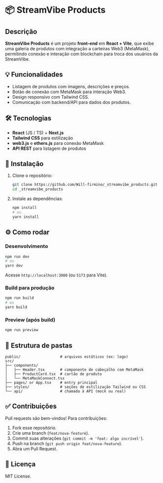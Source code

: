 # 📦 StreamVibe Products

## Descrição
**StreamVibe Products** é um projeto **front‑end** em **React + Vite**, que exibe uma galeria de produtos com integração a carteiras Web3 (MetaMask), permitindo conexão e interação com blockchain para troca dos usuários da StreamVibe.

## 💡 Funcionalidades
- Listagem de produtos com imagens, descrições e preços.
- Botão de conexão com MetaMask para interação Web3.
- Design responsivo com Tailwind CSS.
- Comunicação com backend/API para dados dos produtos.

## 🛠 Tecnologias
- **React** (JS / TS) + **Next.js**
- **Tailwind CSS** para estilização
- **web3.js** e **ethers.js** para conexão MetaMask
- **API REST**  para listagem de produtos

## 🚀 Instalação

1. Clone o repositório:
   ```bash
   git clone https://github.com/Will-firmino/_streamvibe_products.git
   cd _streamvibe_products
   ```

2. Instale as dependências:
   ```bash
   npm install
   # ou
   yarn install
   ```

## ⚙️ Como rodar

### Desenvolvimento
```bash
npm run dev
# ou
yarn dev
```
Acesse `http://localhost:3000` (ou `5173` para Vite).

### Build para produção
```bash
npm run build
# ou
yarn build
```

### Preview (após build)
```bash
npm run preview
```

## 🧠 Estrutura de pastas
```
public/                  # arquivos estáticos (ex: logo)
src/
├── components/
│   ├── Header.tsx       # componente de cabeçalho com MetaMask
│   ├── ProductCard.tsx  # cartão de produto
│   └── MetaMaskConnect.tsx
├── pages/ or App.tsx    # entry principal
├── styles/              # seções de estilização Tailwind ou CSS
└── api/                 # chamada à API (mock ou real)
```

## ✅ Contribuições
Pull requests são bem-vindos! Para contribuições:

1. Fork esse repositório.
2. Crie uma branch (`feat/nova‑feature`).
3. Commit suas alterações (`git commit -m 'feat: algo incrível'`).
4. Push na branch (`git push origin feat/nova‑feature`).
5. Abra um Pull Request.

## 📖 Licença
MIT License.